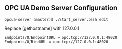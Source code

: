 
## OPC UA Demo Server Configuration

```
opcua-server (master)$ ./start_server.bash edit
```

Replace [gethostname] with 127.0.0.1

```
Endpoints/0/EndpointURL = opc.tcp://127.0.0.1:48020
Endpoints/0/BindURL = opc.tcp://127.0.0.1:48020

```

